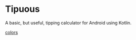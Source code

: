 # Tipuous
A basic, but useful, tipping calculator for Android using Kotlin.

[colors](https://colorhunt.co/palette/264739)
